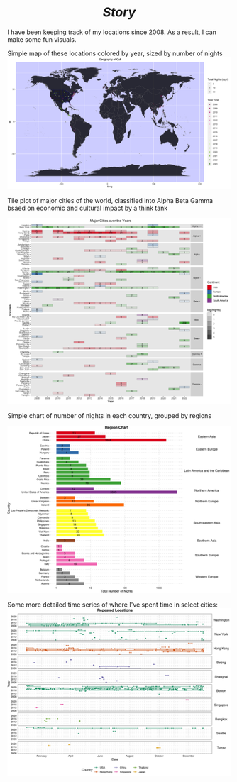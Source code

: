 
# <div align="center"> *Story* </div>

I have been keeping track of my locations since 2008. As a result, I can make some fun visuals.

Simple map of these locations colored by year, sized by number of nights
![Map](Plots/Geography_Cal6.jpeg?)

Tile plot of major cities of the world, classified into Alpha Beta Gamma bsaed on economic and cultural impact by a think tank

![CityYears](Plots/CityYears2.jpeg?)

Simple chart of number of nights in each country, grouped by regions

![Region Nights](Plots/Region_Chart.jpeg?)

Some more detailed time series of where I've spent time in select cities:
![Repeats](Plots/Repeats2.jpeg?)
